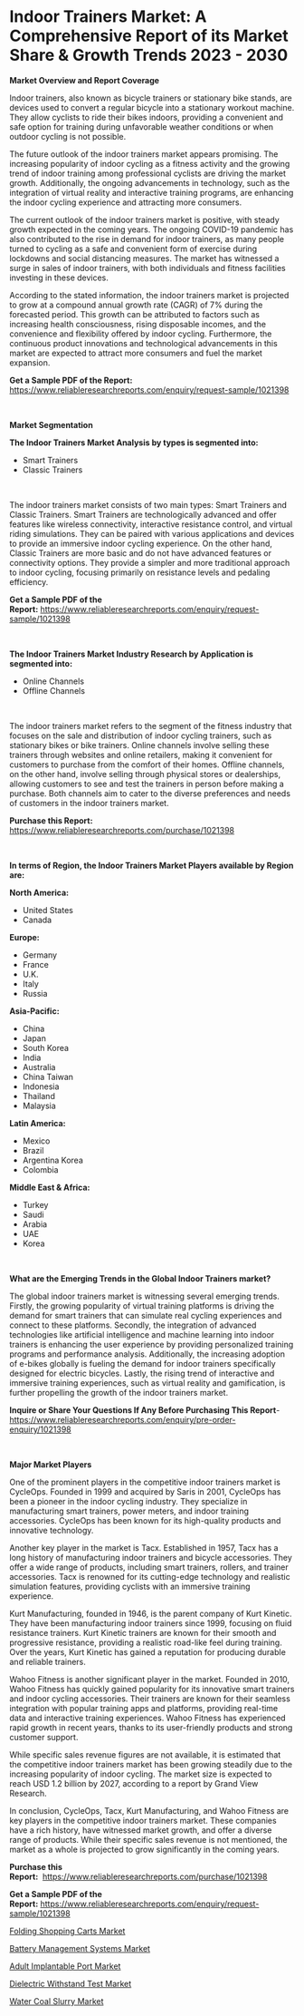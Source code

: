 <p><h1>Indoor Trainers Market: A Comprehensive Report of its Market Share & Growth Trends 2023 - 2030</h1></p><p><strong>Market Overview and Report Coverage</strong></p>
<p><p>Indoor trainers, also known as bicycle trainers or stationary bike stands, are devices used to convert a regular bicycle into a stationary workout machine. They allow cyclists to ride their bikes indoors, providing a convenient and safe option for training during unfavorable weather conditions or when outdoor cycling is not possible.</p><p>The future outlook of the indoor trainers market appears promising. The increasing popularity of indoor cycling as a fitness activity and the growing trend of indoor training among professional cyclists are driving the market growth. Additionally, the ongoing advancements in technology, such as the integration of virtual reality and interactive training programs, are enhancing the indoor cycling experience and attracting more consumers.</p><p>The current outlook of the indoor trainers market is positive, with steady growth expected in the coming years. The ongoing COVID-19 pandemic has also contributed to the rise in demand for indoor trainers, as many people turned to cycling as a safe and convenient form of exercise during lockdowns and social distancing measures. The market has witnessed a surge in sales of indoor trainers, with both individuals and fitness facilities investing in these devices.</p><p>According to the stated information, the indoor trainers market is projected to grow at a compound annual growth rate (CAGR) of 7% during the forecasted period. This growth can be attributed to factors such as increasing health consciousness, rising disposable incomes, and the convenience and flexibility offered by indoor cycling. Furthermore, the continuous product innovations and technological advancements in this market are expected to attract more consumers and fuel the market expansion.</p></p>
<p><strong>Get a Sample PDF of the Report:</strong> <a href="https://www.reliableresearchreports.com/enquiry/request-sample/1021398">https://www.reliableresearchreports.com/enquiry/request-sample/1021398</a></p>
<p>&nbsp;</p>
<p><strong>Market Segmentation</strong></p>
<p><strong>The Indoor Trainers Market Analysis by types is segmented into:</strong></p>
<p><ul><li>Smart Trainers</li><li>Classic Trainers</li></ul></p>
<p>&nbsp;</p>
<p><p>The indoor trainers market consists of two main types: Smart Trainers and Classic Trainers. Smart Trainers are technologically advanced and offer features like wireless connectivity, interactive resistance control, and virtual riding simulations. They can be paired with various applications and devices to provide an immersive indoor cycling experience. On the other hand, Classic Trainers are more basic and do not have advanced features or connectivity options. They provide a simpler and more traditional approach to indoor cycling, focusing primarily on resistance levels and pedaling efficiency.</p></p>
<p><strong>Get a Sample PDF of the Report:</strong>&nbsp;<a href="https://www.reliableresearchreports.com/enquiry/request-sample/1021398">https://www.reliableresearchreports.com/enquiry/request-sample/1021398</a></p>
<p>&nbsp;</p>
<p><strong>The Indoor Trainers Market Industry Research by Application is segmented into:</strong></p>
<p><ul><li>Online Channels</li><li>Offline Channels</li></ul></p>
<p>&nbsp;</p>
<p><p>The indoor trainers market refers to the segment of the fitness industry that focuses on the sale and distribution of indoor cycling trainers, such as stationary bikes or bike trainers. Online channels involve selling these trainers through websites and online retailers, making it convenient for customers to purchase from the comfort of their homes. Offline channels, on the other hand, involve selling through physical stores or dealerships, allowing customers to see and test the trainers in person before making a purchase. Both channels aim to cater to the diverse preferences and needs of customers in the indoor trainers market.</p></p>
<p><strong>Purchase this Report:</strong>&nbsp; <a href="https://www.reliableresearchreports.com/purchase/1021398">https://www.reliableresearchreports.com/purchase/1021398</a></p>
<p>&nbsp;</p>
<p><strong>In terms of Region, the Indoor Trainers Market Players available by Region are:</strong></p>
<p>
    <p> <strong> North America: </strong>
        <ul>
            <li>United States</li>
            <li>Canada</li>
        </ul>
        </p> 
    <p> <strong> Europe: </strong>
        <ul>
            <li>Germany</li>
            <li>France</li>
            <li>U.K.</li>
            <li>Italy</li>
            <li>Russia</li>
        </ul>
        </p> 
    <p> <strong> Asia-Pacific: </strong>
        <ul>
            <li>China</li>
            <li>Japan</li>
            <li>South Korea</li>
            <li>India</li>
            <li>Australia</li>
            <li>China Taiwan</li>
            <li>Indonesia</li>
            <li>Thailand</li>
            <li>Malaysia</li>
        </ul>
        </p> 
    <p> <strong> Latin America: </strong>
        <ul>
            <li>Mexico</li>
            <li>Brazil</li>
            <li>Argentina Korea</li>
            <li>Colombia</li>
        </ul>
        </p> 
    <p> <strong> Middle East & Africa: </strong>
        <ul>
            <li>Turkey</li>
            <li>Saudi</li>
            <li>Arabia</li>
            <li>UAE</li>
            <li>Korea</li>
        </ul>
    </p>
    </p>
<p>&nbsp;</p>
<p><strong>What are the Emerging Trends in the Global Indoor Trainers market?</strong></p>
<p><p>The global indoor trainers market is witnessing several emerging trends. Firstly, the growing popularity of virtual training platforms is driving the demand for smart trainers that can simulate real cycling experiences and connect to these platforms. Secondly, the integration of advanced technologies like artificial intelligence and machine learning into indoor trainers is enhancing the user experience by providing personalized training programs and performance analysis. Additionally, the increasing adoption of e-bikes globally is fueling the demand for indoor trainers specifically designed for electric bicycles. Lastly, the rising trend of interactive and immersive training experiences, such as virtual reality and gamification, is further propelling the growth of the indoor trainers market.</p></p>
<p><strong>Inquire or Share Your Questions If Any Before Purchasing This Report</strong>- <a href="https://www.reliableresearchreports.com/enquiry/pre-order-enquiry/1021398">https://www.reliableresearchreports.com/enquiry/pre-order-enquiry/1021398</a></p>
<p>&nbsp;</p>
<p><strong>Major Market Players</strong></p>
<p><p>One of the prominent players in the competitive indoor trainers market is CycleOps. Founded in 1999 and acquired by Saris in 2001, CycleOps has been a pioneer in the indoor cycling industry. They specialize in manufacturing smart trainers, power meters, and indoor training accessories. CycleOps has been known for its high-quality products and innovative technology.</p><p>Another key player in the market is Tacx. Established in 1957, Tacx has a long history of manufacturing indoor trainers and bicycle accessories. They offer a wide range of products, including smart trainers, rollers, and trainer accessories. Tacx is renowned for its cutting-edge technology and realistic simulation features, providing cyclists with an immersive training experience.</p><p>Kurt Manufacturing, founded in 1946, is the parent company of Kurt Kinetic. They have been manufacturing indoor trainers since 1999, focusing on fluid resistance trainers. Kurt Kinetic trainers are known for their smooth and progressive resistance, providing a realistic road-like feel during training. Over the years, Kurt Kinetic has gained a reputation for producing durable and reliable trainers.</p><p>Wahoo Fitness is another significant player in the market. Founded in 2010, Wahoo Fitness has quickly gained popularity for its innovative smart trainers and indoor cycling accessories. Their trainers are known for their seamless integration with popular training apps and platforms, providing real-time data and interactive training experiences. Wahoo Fitness has experienced rapid growth in recent years, thanks to its user-friendly products and strong customer support.</p><p>While specific sales revenue figures are not available, it is estimated that the competitive indoor trainers market has been growing steadily due to the increasing popularity of indoor cycling. The market size is expected to reach USD 1.2 billion by 2027, according to a report by Grand View Research.</p><p>In conclusion, CycleOps, Tacx, Kurt Manufacturing, and Wahoo Fitness are key players in the competitive indoor trainers market. These companies have a rich history, have witnessed market growth, and offer a diverse range of products. While their specific sales revenue is not mentioned, the market as a whole is projected to grow significantly in the coming years.</p></p>
<p><strong>Purchase this Report:</strong>&nbsp;&nbsp;<a href="https://www.reliableresearchreports.com/purchase/1021398">https://www.reliableresearchreports.com/purchase/1021398</a></p>
<p></p>
<p><strong>Get a Sample PDF of the Report:</strong>&nbsp;<a href="https://www.reliableresearchreports.com/enquiry/request-sample/1021398">https://www.reliableresearchreports.com/enquiry/request-sample/1021398</a></p>
<p><p><a href="https://medium.com/@jalenmurphy48/folding-shopping-carts-market-size-growth-forecast-2023-2030-7f35c925317b">Folding Shopping Carts Market</a></p><p><a href="https://www.linkedin.com/pulse/battery-management-systems-market-insights-players-forecast-p3q1e/">Battery Management Systems Market</a></p><p><a href="https://www.reportprime.com/adult-implantable-port-r10764">Adult Implantable Port Market</a></p><p><a href="https://medium.com/@grayceyundt1913/dielectric-withstand-test-market-size-growth-forecast-2023-2030-dad11946cb1d">Dielectric Withstand Test Market</a></p><p><a href="https://www.linkedin.com/pulse/water-coal-slurry-market-challenges-opportunities-growth-drivers-o4eye/">Water Coal Slurry Market</a></p></p>